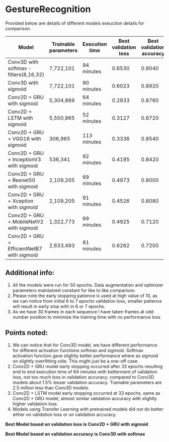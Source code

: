 # GestureRecognition

Provided below are details of different models exeuction details for comparison.


| Model                                        | Trainable parameters | Execution time | Best validation loss | Best validation accuracy |
|----------------------------------------------|----------------------|----------------|----------------------|--------------------------|
| Conv3D with softmax - filters(8,16,32)       | 7,722,101            | 94 minutes     | 0.6530               | 0.9040                   |
| Conv3D with sigmoid                          | 7,722,101            | 90 minutes     | 0.6023               | 0.8920                   |
| Conv2D + GRU with sigmoid                    | 5,304,869            | 64 minutes     | 0.2933               | 0.8760                   |
| Conv2D + LSTM with sigmoid                   | 5,500,965            | 52 minutes     | 0.3127               | 0.8720                   |
| Conv2D + GRU + VGG16 with sigmoid            |   306,965            | 113 minutes    | 0.3336               | 0.8540                   |
| Conv2D + GRU + InceptionV3 with sigmoid      |   536,341            | 92 minutes     | 0.4195               | 0.8420                   |
| Conv2D + GRU + Resnet50 with sigmoid         | 2,109,205            | 69 minutes     | 0.4973               | 0.8000                   |
| Conv2D + GRU + Xception with sigmoid         | 2,109,205            | 91 minutes     | 0.4526               | 0.8080                   |
| Conv2D + GRU + MobileNetV2 with sigmoid      | 1,322,773            | 69 minutes     | 0.4925               | 0.7120                   |
| Conv2D + GRU + EfficientNetB7 with sigmoid   | 2,633,493            | 81 minutes     | 0.6262               | 0.7200                   |

Additional info:
----------------
1. All the models were run for 50 epochs.  Data augmentation and optimizer parameters maintained constant for like to like comparison.
2. Please note the early stopping patience is used at high value of 10, as we can notice from initial 6 to 7 epochs validation loss, smaller patience will result in early stop with in 6 or 7 epochs.
3. As we have 30 frames in each sequence I have taken frames at odd number position to minimize the training time with no performance loss

Points noted:
-------------
1. We can notice that for Conv3D model, we have different performance for different activation functions softmax and sigmoid. Softmax activation function gave slightly better performance where as sigmoid on slightly overfitting side.  This might just be a one-off case.
2. Conv2D + GRU model early stopping occurred after 33 epochs resulting end to end execution time of 64 minutes with betterment of validation loss, not too much loss in validation accuracy; compared to Conv3D models about 1.5% lesser validation accuracy. Trainable parameters are 2.5 million less than Conv3D models.
3. Conv2D + LSTM model early stopping occurred at 33 epochs, same as Conv2D + GRU model, almost similar validation accuracy with slightly higher validation loss.
4. Models using Transfer Learning with pretrained models did not do better either on validation loss or on validation accuracy.


**Best Model based on validation loss is Conv2D + GRU with sigmoid**

**Best Model based on validation accuracy is Conv3D with softmax**
